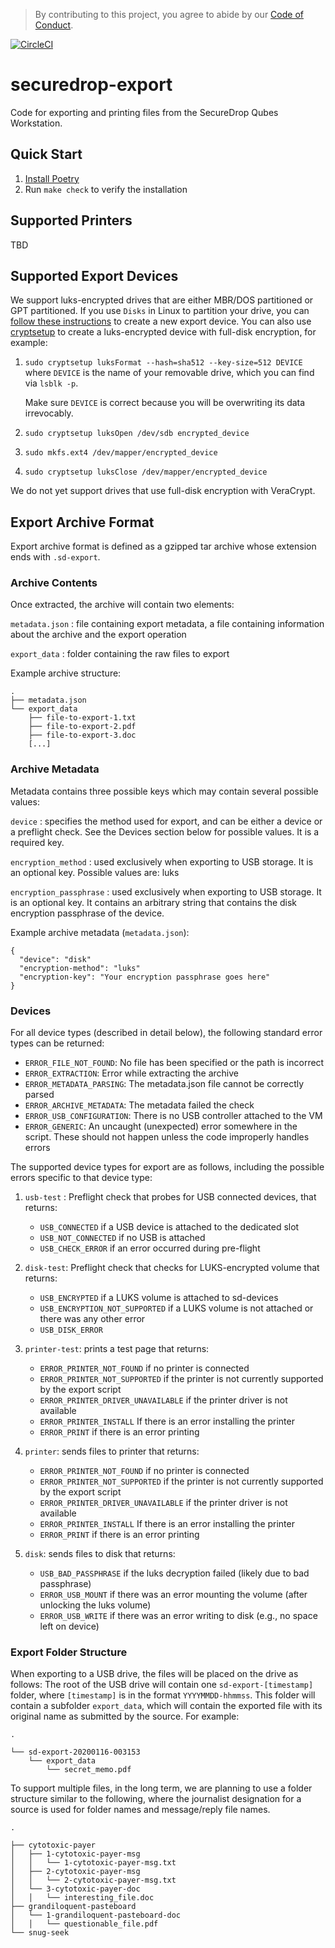 > By contributing to this project, you agree to abide by our [Code of Conduct](https://github.com/freedomofpress/.github/blob/main/CODE_OF_CONDUCT.md).

[![CircleCI](https://circleci.com/gh/freedomofpress/securedrop-export.svg?style=svg)](https://circleci.com/gh/freedomofpress/securedrop-export)

# securedrop-export

Code for exporting and printing files from the SecureDrop Qubes Workstation.

## Quick Start

1. [Install Poetry](https://python-poetry.org/docs/#installing-with-the-official-installer)
2. Run `make check` to verify the installation

## Supported Printers

TBD

## Supported Export Devices

We support luks-encrypted drives that are either MBR/DOS partitioned or GPT partitioned. If you use `Disks` in Linux to partition your drive, you can [follow these instructions](https://docs.securedrop.org/en/stable/set_up_transfer_and_export_device.html#create-usb-transfer-device) to create a new export device. You can also use [cryptsetup](https://linux.die.net/man/8/cryptsetup) to create a luks-encrypted device with full-disk encryption, for example:

1. `sudo cryptsetup luksFormat --hash=sha512 --key-size=512 DEVICE` where `DEVICE` is the name of your removable drive, which you can find via `lsblk -p`.

   Make sure `DEVICE` is correct because you will be overwriting its data irrevocably.

2. `sudo cryptsetup luksOpen /dev/sdb encrypted_device`

3. `sudo mkfs.ext4 /dev/mapper/encrypted_device`

4. `sudo cryptsetup luksClose /dev/mapper/encrypted_device`

We do not yet support drives that use full-disk encryption with VeraCrypt.

## Export Archive Format

Export archive format is defined as a gzipped tar archive whose extension ends with `.sd-export`.

### Archive Contents

Once extracted, the archive will contain two elements:

`metadata.json`
: file containing export metadata, a file containing information about the archive and the export operation

`export_data`
: folder containing the raw files to export

Example archive structure:

```
.
├── metadata.json
└── export_data
    ├── file-to-export-1.txt
    ├── file-to-export-2.pdf
    ├── file-to-export-3.doc
    [...]
```

### Archive Metadata

Metadata contains three possible keys which may contain several possible values:

`device`
: specifies the method used for export, and can be either a device or a preflight check. See the Devices section below for possible values. It is a required key.

`encryption_method`
: used exclusively when exporting to USB storage. It is an optional key. Possible values are:
luks

`encryption_passphrase`
: used exclusively when exporting to USB storage. It is an optional key. It contains an arbitrary string that contains the disk encryption passphrase of the device.


Example archive metadata (`metadata.json`):
```
{
  "device": "disk"
  "encryption-method": "luks"
  "encryption-key": "Your encryption passphrase goes here"
}
```

### Devices

For all device types (described in detail below), the following standard error types can be returned:

- `ERROR_FILE_NOT_FOUND`: No file has been specified or the path is incorrect
- `ERROR_EXTRACTION`: Error while extracting the archive
- `ERROR_METADATA_PARSING`: The metadata.json file cannot be correctly parsed
- `ERROR_ARCHIVE_METADATA`: The metadata failed the check
- `ERROR_USB_CONFIGURATION`: There is no USB controller attached to the VM
- `ERROR_GENERIC`: An uncaught (unexpected) error somewhere in the script. These should not happen unless the code improperly handles errors

The supported device types for export are as follows, including the possible errors specific to that device type:

1. `usb-test` : Preflight check that probes for USB connected devices, that returns:
    - `USB_CONNECTED` if a USB device is attached to the dedicated slot
    - `USB_NOT_CONNECTED` if no USB is attached
    - `USB_CHECK_ERROR` if an error occurred during pre-flight

2. `disk-test`: Preflight check that checks for LUKS-encrypted volume that returns:
    - `USB_ENCRYPTED` if a LUKS volume is attached to sd-devices
    - `USB_ENCRYPTION_NOT_SUPPORTED` if a LUKS volume is not attached or there was any other error
    - `USB_DISK_ERROR`

3. `printer-test`: prints a test page that returns:
    - `ERROR_PRINTER_NOT_FOUND` if no printer is connected
    - `ERROR_PRINTER_NOT_SUPPORTED` if the printer is not currently supported by the export script
    - `ERROR_PRINTER_DRIVER_UNAVAILABLE` if the printer driver is not available
    - `ERROR_PRINTER_INSTALL` If there is an error installing the printer
    - `ERROR_PRINT` if there is an error printing

4. `printer`: sends files to printer that returns:
    - `ERROR_PRINTER_NOT_FOUND` if no printer is connected
    - `ERROR_PRINTER_NOT_SUPPORTED` if the printer is not currently supported by the export script
    - `ERROR_PRINTER_DRIVER_UNAVAILABLE` if the printer driver is not available
    - `ERROR_PRINTER_INSTALL` If there is an error installing the printer
    - `ERROR_PRINT` if there is an error printing

5. `disk`: sends files to disk that returns:
    - `USB_BAD_PASSPHRASE` if the luks decryption failed (likely due to bad passphrase)
    - `ERROR_USB_MOUNT` if there was an error mounting the volume (after unlocking the luks volume)
    - `ERROR_USB_WRITE` if there was an error writing to disk (e.g., no space left on device)

### Export Folder Structure

When exporting to a USB drive, the files will be placed on the drive as follows: The root of the USB drive will contain one `sd-export-[timestamp]` folder, where `[timestamp]` is in the format `YYYYMMDD-hhmmss`. This folder will contain a subfolder `export_data`, which will contain the exported file with its original name as submitted by the source. For example:

```
.

└── sd-export-20200116-003153
    └── export_data
        └── secret_memo.pdf
```

To support multiple files, in the long term, we are planning to use a folder structure similar to the following, where the journalist designation for a source is used for folder names and message/reply file names.


```
.

├── cytotoxic-payer
│   ├── 1-cytotoxic-payer-msg
│   │   └── 1-cytotoxic-payer-msg.txt
│   ├── 2-cytotoxic-payer-msg
│   │   └── 2-cytotoxic-payer-msg.txt
│   └── 3-cytotoxic-payer-doc
│   │   └── interesting_file.doc
├── grandiloquent-pasteboard
│   └── 1-grandiloquent-pasteboard-doc
│   │   └── questionable_file.pdf
└── snug-seek
```
